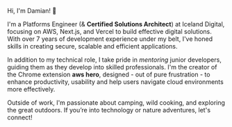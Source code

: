 Hi, I'm Damian! 👋

I'm a Platforms Engineer (& **Certified Solutions Architect**) at Iceland Digital, focusing on AWS, Next.js, and Vercel to build effective digital solutions. With over 7 years of development experience under my belt, I've honed skills in creating secure, scalable and efficient applications.

In addition to my technical role, I take pride in *mentoring* junior developers, guiding them as they develop into skilled professionals.
I'm the creator of the Chrome extension **aws hero**, designed - out of pure frustration - to enhance productivity, usability and help users navigate cloud environments more effectively.

Outside of work, I'm passionate about camping, wild cooking, and exploring the great outdoors. If you’re into technology or nature adventures, let's connect!
